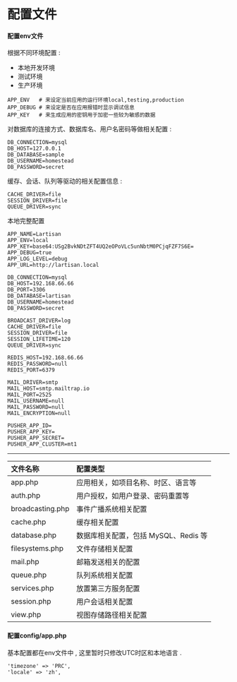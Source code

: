 # 配置文件

#### 配置env文件

根据不同环境配置 :

* 本地开发环境
* 测试环境
* 生产环境

```
APP_ENV   # 来设定当前应用的运行环境local,testing,production
APP_DEBUG # 来设定是否在应用报错时显示调试信息
APP_KEY   # 来生成应用的密钥用于加密一些较为敏感的数据
```

对数据库的连接方式、数据库名、用户名密码等做相关配置 :

```
DB_CONNECTION=mysql
DB_HOST=127.0.0.1
DB_DATABASE=sample
DB_USERNAME=homestead
DB_PASSWORD=secret
```

缓存、会话、队列等驱动的相关配置信息 :

```
CACHE_DRIVER=file
SESSION_DRIVER=file
QUEUE_DRIVER=sync
```

本地完整配置

```
APP_NAME=Lartisan
APP_ENV=local
APP_KEY=base64:USg2BvkNDtZFT4UQ2eOPoVLc5unNbtM0PCjqFZF7S6E=
APP_DEBUG=true
APP_LOG_LEVEL=debug
APP_URL=http://lartisan.local

DB_CONNECTION=mysql
DB_HOST=192.168.66.66
DB_PORT=3306
DB_DATABASE=lartisan
DB_USERNAME=homestead
DB_PASSWORD=secret

BROADCAST_DRIVER=log
CACHE_DRIVER=file
SESSION_DRIVER=file
SESSION_LIFETIME=120
QUEUE_DRIVER=sync

REDIS_HOST=192.168.66.66
REDIS_PASSWORD=null
REDIS_PORT=6379

MAIL_DRIVER=smtp
MAIL_HOST=smtp.mailtrap.io
MAIL_PORT=2525
MAIL_USERNAME=null
MAIL_PASSWORD=null
MAIL_ENCRYPTION=null

PUSHER_APP_ID=
PUSHER_APP_KEY=
PUSHER_APP_SECRET=
PUSHER_APP_CLUSTER=mt1
```

---

| 文件名称 | 配置类型 |
| :--- | :--- |
| app.php | 应用相关，如项目名称、时区、语言等 |
| auth.php | 用户授权，如用户登录、密码重置等 |
| broadcasting.php | 事件广播系统相关配置 |
| cache.php | 缓存相关配置 |
| database.php | 数据库相关配置，包括 MySQL、Redis 等 |
| filesystems.php | 文件存储相关配置 |
| mail.php | 邮箱发送相关的配置 |
| queue.php | 队列系统相关配置 |
| services.php | 放置第三方服务配置 |
| session.php | 用户会话相关配置 |
| view.php | 视图存储路径相关配置 |

#### 配置config/app.php

基本配置都在env文件中 , 这里暂时只修改UTC时区和本地语言 .

```
'timezone' => 'PRC',
'locale' => 'zh',
```



